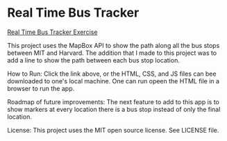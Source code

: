 # Real Time Bus Tracker

<a href="http://J-Rodshow44.github.io/Real-Time-Bus-Tracker"> Real Time Bus Tracker Exercise </a>

This project uses the MapBox API to show the path along all the bus stops between MIT and Harvard. The addition that I made to this project was to add a line to show the path between each bus stop location.

How to Run: Click the link above, or the HTML, CSS, and JS files can bee downloaded to one's local machine. One can run opeen the HTML file in a browser to run the app.

Roadmap of future improvements: The next feature to add to this app is to show markers at every location there is a bus stop instead of only the final location.

License: This project uses the MIT open source license. See LICENSE file.
